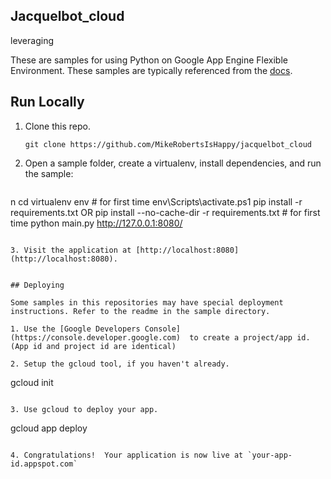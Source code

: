 ## Jacquelbot_cloud

leveraging

These are samples for using Python on Google App Engine Flexible Environment. These samples are typically referenced from the [docs](https://cloud.google.com/appengine/docs).


## Run Locally

1. Clone this repo.

   ```
   git clone https://github.com/MikeRobertsIsHappy/jacquelbot_cloud

   ```

2. Open a sample folder, create a virtualenv, install dependencies, and run the sample:

   ```
n
   cd <to directroy>
   virtualenv env  # for first time
   env\Scripts\activate.ps1
   pip install -r requirements.txt   OR    pip install --no-cache-dir -r requirements.txt    # for first time
   python main.py
   http://127.0.0.1:8080/
   ```

3. Visit the application at [http://localhost:8080](http://localhost:8080).


## Deploying

Some samples in this repositories may have special deployment instructions. Refer to the readme in the sample directory.

1. Use the [Google Developers Console](https://console.developer.google.com)  to create a project/app id. (App id and project id are identical)

2. Setup the gcloud tool, if you haven't already.

   ```
   gcloud init
   ```

3. Use gcloud to deploy your app.

   ```
   gcloud app deploy
   ```

4. Congratulations!  Your application is now live at `your-app-id.appspot.com`